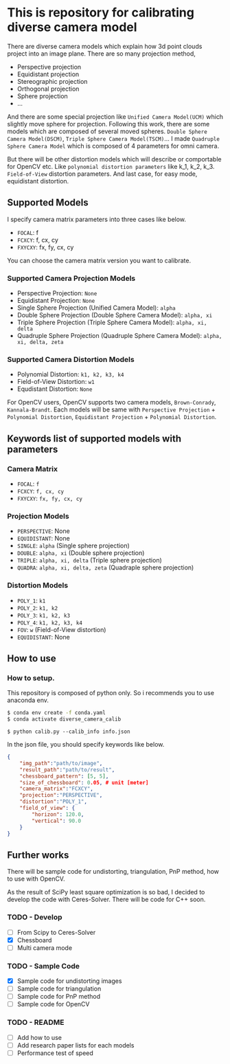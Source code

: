 # This is repository for calibrating diverse camera model


There are diverse camera models which explain how 3d point clouds project into an image plane.
There are so many projection method,

- Perspective projection
- Equidistant projection
- Stereographic projection
- Orthogonal projection
- Sphere projection
- ...

And there are some special projection like `Unified Camera Model(UCM)` which slightly move sphere for projection.
Following this work, there are some models which are composed of several moved spheres. 
`Double Sphere Camera Model(DSCM)`, `Triple Sphere Camera Model(TSCM)`... 
I made `Quadruple Sphere Camera Model` which is composed of 4 parameters for omni camera.

But there will be other distortion models which will describe or comportable for OpenCV etc.
Like ```polynomial distortion parameters``` like k_1, k_2, k_3. ```Field-of-View``` distortion parameters. 
And last case, for easy mode, equidistant distortion. 

## Supported Models

I specify camera matrix parameters into three cases like below.

- `FOCAL`: f
- `FCXCY`: f, cx, cy
- `FXYCXY`: fx, fy, cx, cy

You can choose the camera matrix version you want to calibrate.

### Supported Camera Projection Models

- Perspective Projection: `None`
- Equidistant Projection: `None`
- Single Sphere Projection (Unified Camera Model): `alpha`
- Double Sphere Projection (Double Sphere Camera Model): `alpha, xi`
- Triple Sphere Projection (Triple Sphere Camera Model): `alpha, xi, delta`
- Quadruple Sphere Projection (Quadruple Sphere Camera Model): `alpha, xi, delta, zeta`

### Supported Camera Distortion Models

- Polynomial Distortion: `k1, k2, k3, k4`
- Field-of-View Distortion: `w1`
- Equdistant Distortion: `None`

For OpenCV users, OpenCV supports two camera models, `Brown-Conrady`, `Kannala-Brandt`.
Each models will be same with `Perspective Projection` + `Polynomial Distortion`, `Equidistant Projection` + `Polynomial Distortion`.


## Keywords list of supported models with parameters

### Camera Matrix

- `FOCAL`: `f`
- `FCXCY`: `f, cx, cy`
- `FXYCXY`: `fx, fy, cx, cy`

### Projection Models

- `PERSPECTIVE`: None 
- `EQUIDISTANT`: None
- `SINGLE`: `alpha` (Single sphere projection)
- `DOUBLE`: `alpha, xi` (Double sphere projection)
- `TRIPLE`: `alpha, xi, delta` (Triple sphere projection)
- `QUADRA`: `alpha, xi, delta, zeta` (Quadraple sphere projection)

### Distortion Models

- `POLY_1`: `k1`
- `POLY_2`: `k1, k2`
- `POLY_3`: `k1, k2, k3`
- `POLY_4`: `k1, k2, k3, k4`
- `FOV`: `w` (Field-of-View distortion)
- `EQUIDISTANT`: None

## How to use

### How to setup.

This repository is composed of python only. 
So i recommends you to use anaconda env.

```bash
$ conda env create -f conda.yaml
$ conda activate diverse_camera_calib
```

```
$ python calib.py --calib_info info.json
```

In the json file, you should specify keywords like below.

```json
{
    "img_path":"path/to/image",
    "result_path":"path/to/result",
    "chessboard_pattern": [5, 5],
    "size_of_chessboard": 0.05, # unit [meter]
    "camera_matrix":"FCXCY",
    "projection":"PERSPECTIVE",
    "distortion":"POLY_1",
    "field_of_view": {
        "horizon": 120.0,
        "vertical": 90.0
    }
}
```

## Further works

There will be sample code for undistorting, triangulation, PnP method, how to use with OpenCV.

As the result of SciPy least square optimization is so bad, I decided to develop the code with Ceres-Solver.
There will be code for C++ soon.


### TODO - Develop

- [ ] From Scipy to Ceres-Solver 
- [x] Chessboard
- [ ] Multi camera mode

### TODO - Sample Code

- [x] Sample code for undistorting images
- [ ] Sample code for triangulation
- [ ] Sample code for PnP method
- [ ] Sample code for OpenCV

### TODO - README

- [ ] Add how to use
- [ ] Add research paper lists for each models
- [ ] Performance test of speed
